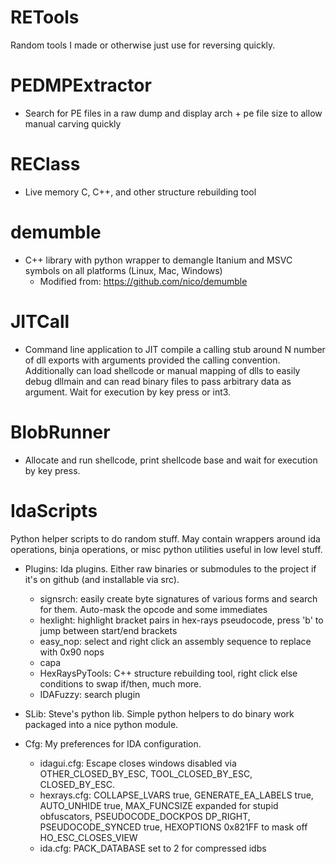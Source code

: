 # RETools
Random tools I made or otherwise just use for reversing quickly.

# PEDMPExtractor
* Search for PE files in a raw dump and display arch + pe file size to allow manual carving quickly

# REClass
* Live memory C, C++, and other structure rebuilding tool

# demumble
* C++ library with python wrapper to demangle Itanium and MSVC symbols on all platforms (Linux, Mac, Windows)
  * Modified from: https://github.com/nico/demumble

# JITCall 
* Command line application to JIT compile a calling stub around N number of dll exports with arguments provided the calling convention. Additionally can load shellcode or manual mapping of dlls to easily debug dllmain and can read binary files to pass arbitrary data as argument. Wait for execution by key press or int3.

# BlobRunner
* Allocate and run shellcode, print shellcode base and wait for execution by key press.

# IdaScripts
Python helper scripts to do random stuff. May contain wrappers around ida operations, binja operations, or misc python utilities useful in low level stuff.

 * Plugins:
     Ida plugins. Either raw binaries or submodules to the project if it's on github (and installable via src).
     * signsrch: easily create byte signatures of various forms and search for them. Auto-mask the opcode and some immediates
     * hexlight: highlight bracket pairs in hex-rays pseudocode, press 'b' to jump between start/end brackets
     * easy_nop: select and right click an assembly sequence to replace with 0x90 nops
     * capa
     * HexRaysPyTools: C++ structure rebuilding tool, right click else conditions to swap if/then, much more.
     * IDAFuzzy: search plugin
     
 * SLib:
     Steve's python lib. Simple python helpers to do binary work packaged into a nice python module.
     
 * Cfg:
     My preferences for IDA configuration. 
     * idagui.cfg: Escape closes windows disabled via OTHER_CLOSED_BY_ESC, TOOL_CLOSED_BY_ESC, CLOSED_BY_ESC. 
     * hexrays.cfg: COLLAPSE_LVARS true, GENERATE_EA_LABELS true, AUTO_UNHIDE true, MAX_FUNCSIZE expanded for stupid obfuscators, PSEUDOCODE_DOCKPOS DP_RIGHT, PSEUDOCODE_SYNCED true, HEXOPTIONS 0x821FF to mask off HO_ESC_CLOSES_VIEW
     * ida.cfg: PACK_DATABASE set to 2 for compressed idbs
